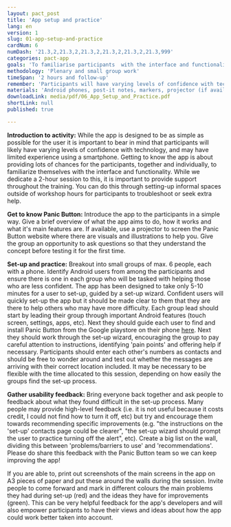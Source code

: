 ```yaml
---
layout: pact_post
title: 'App setup and practice'
lang: en
version: 1
slug: 01-app-setup-and-practice
cardNum: 6
numDash: '21.3,2,21.3,2,21.3,2,21.3,2,21.3,2,21.3,999'
categories: pact-app
goals: 'To familiarise participants  with the interface and functionality of the app'
methodology: 'Plenary and small group work'
timeSpan: '2 hours and follow-up'
remember: 'Participants will have varying levels of confidence with technology and  with using a smartphone. Give them lots of chances to  familiarize themselves with the interface and functionality.'
materials: 'Android phones, post-it notes, markers, projector (if available)'
downloadLink: media/pdf/06_App_Setup_and_Practice.pdf
shortLink: null
published: true

---
```


**Introduction to activity:** While the app is designed to be as simple as possible for the user it is important to bear in mind that participants will likely have varying levels of confidence with technology, and may have limited experience using a smartphone.  Getting to know the app is about providing lots of chances for the participants, together and individually, to familiarize themselves with the interface and functionality. While we dedicate a 2-hour session to this, it is important to provide support throughout the training. You can do this through setting-up informal spaces outside of workshop hours for participants to troubleshoot or seek extra help. 

**Get to know Panic Button:** Introduce the app to the participants in a simple way. Give a brief overview of what the app aims to do, how it works and what it's main features are. If available, use a projector to screen the Panic Button website where there are visuals and illustrations to help you. Give the group an opportunity to ask questions so that they understand the concept before testing it for the first time.

**Set-up and practice:** Breakout into small groups of max. 6 people, each with a phone. Identify Android users from among the participants and ensure there is one in each group who will be tasked with helping those who are less confident. The app has been designed to take only 5-10 minutes for a user to set-up, guided by a set-up wizard. Confident users will quickly set-up the app but it should be made clear to them that they are there to help others who may have more difficulty. Each group lead should start by leading their group through important Android features (touch screen, settings, apps, etc). Next they should guide each user to find and install Panic Button from the Google playstore on their phone [here](https://play.google.com/store/apps/details?id=org.iilab.pb&hl=en_GB). Next they should work through the set-up wizard, encouraging the group to pay careful attention to instructions, identifying 'pain points' and offering help if necessary. Participants should enter each other's numbers as contacts and should be free to wonder around and test out whether the messages are arriving with their correct location included.  It may be necessary to be flexible with the time allocated to this session, depending on how easily the groups find the set-up process. 

**Gather usability feedback:** Bring everyone back together and ask people to feedback about what they found difficult in the set-up process. Many people may provide high-level feedback (i.e. it is not useful because it costs credit, I could not find how to turn it off, etc) but try and encourage them towards recommending specific improvements (e.g. "the instructions on the 'set-up' contacts page could be clearer", "the set-up wizard should prompt the user to practice turning off the alert", etc). Create a big list on the wall, dividing this between 'problems/barriers to use' and 'recommendations'. Please do share this feedback with the Panic Button team so we can keep improving the app!

<div class="cs-online" id="onlineContent" markdown="1">
If you are able to, print out screenshots of the main screens in the app on A3 pieces of paper and put these around the walls during the session. Invite people to come forward and mark in different colours the main problems they had during set-up (red) and the ideas they have for improvements (green). This can be very helpful feedback for the app's developers and will also empower participants to have their views and ideas about how the app could work better taken into account. 
</div>